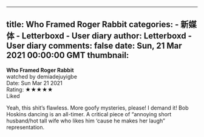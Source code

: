 
---
title: Who Framed Roger Rabbit
categories: 
    - 新媒体
    - Letterboxd - User diary
author: Letterboxd - User diary
comments: false
date: Sun, 21 Mar 2021 00:00:00 GMT
thumbnail: 
---

<div>   
<b>Who Framed Roger Rabbit</b><br>watched by demiadejuyigbe<br>Date: Sun Mar 21 2021<br>Rating:  ★★★★★ <br>Liked<br>








<div>



<div><p>Yeah, this shit’s flawless. More goofy mysteries, please! I demand it! Bob Hoskins dancing is an all-timer. A critical piece of “annoying short husband/hot tall wife who likes him ‘cause he makes her laugh” representation.</p></div>

</div>
  
</div>
            